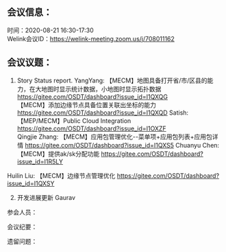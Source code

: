 会议信息：
------------

时间：2020-08-21 16:30-17:30  
Welink会议ID：https://welink-meeting.zoom.us/j/708011162


会议议题：
------------

1. Story Status report.
YangYang:
【MECM】地图具备打开省/市/区县的能力，在大地图时显示统计数据，小地图时显示拓扑数据
https://gitee.com/OSDT/dashboard?issue_id=I1QXQG    
【MECM】添加边缘节点具备位置关联出坐标的能力
https://gitee.com/OSDT/dashboard?issue_id=I1QXQD
Satish:
【MEP/MECM】Public Cloud Integration
https://gitee.com/OSDT/dashboard?issue_id=I1OXZF  
Qingjie Zhang:
【MECM】应用包管理优化--菜单项+应用包列表+应用包详情
https://gitee.com/OSDT/dashboard?issue_id=I1QXS5
Chuanyu Chen:
【MECM】提供ak/sk分配功能
https://gitee.com/OSDT/dashboard?issue_id=I1R5LY

Huilin Liu:
【MECM】边缘节点管理优化
https://gitee.com/OSDT/dashboard?issue_id=I1QXSY

2. 开发进展更新 Gaurav


参会人员：  



会议纪要：


遗留问题：  

 

